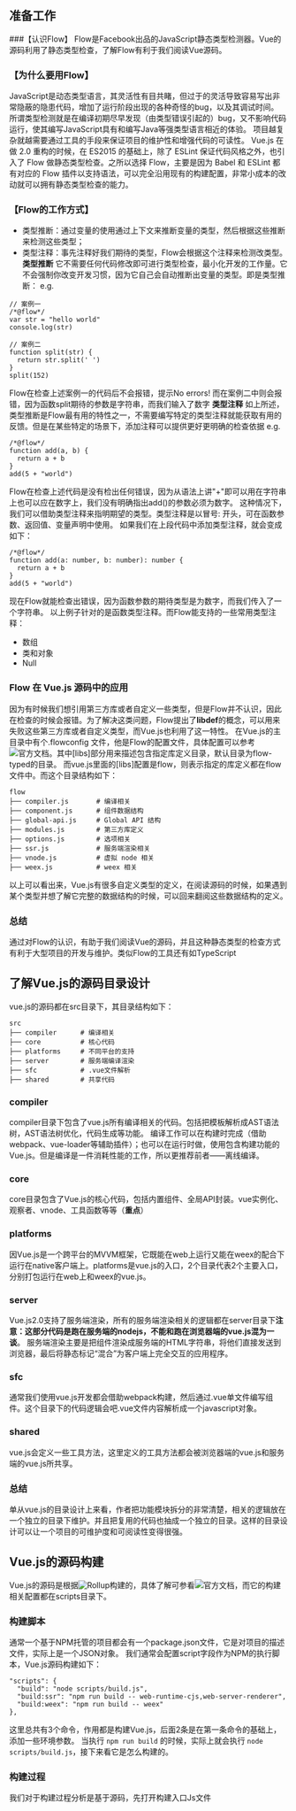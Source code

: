 ## 准备工作
###【认识Flow】
  Flow是Facebook出品的JavaScript静态类型检测器。Vue的源码利用了静态类型检查，了解Flow有利于我们阅读Vue源码。
### 【为什么要用Flow】
  JavaScript是动态类型语言，其灵活性有目共睹，但过于的灵活导致容易写出非常隐蔽的隐患代码，增加了运行阶段出现的各种奇怪的bug，以及其调试时间。
  所谓类型检测就是在编译初期尽早发现（由类型错误引起的）bug，又不影响代码运行，使其编写JavaScript具有和编写Java等强类型语言相近的体验。
  项目越复杂就越需要通过工具的手段来保证项目的维护性和增强代码的可读性。 Vue.js 在做 2.0 重构的时候，在 ES2015 的基础上，除了 ESLint 保证代码风格之外，也引入了 Flow 做静态类型检查。之所以选择 Flow，主要是因为 Babel 和 ESLint 都有对应的 Flow 插件以支持语法，可以完全沿用现有的构建配置，非常小成本的改动就可以拥有静态类型检查的能力。
### 【Flow的工作方式】
  * 类型推断：通过变量的使用通过上下文来推断变量的类型，然后根据这些推断来检测这些类型；
  * 类型注释：事先注释好我们期待的类型，Flow会根据这个注释来检测改类型。
  **类型推断**
  它不需要任何代码修改即可进行类型检查，最小化开发的工作量。它不会强制你改变开发习惯，因为它自己会自动推断出变量的类型。即是类型推断：
  e.g.
  ```
  // 案例一
  /*@flow*/
  var str = "hello world"
  console.log(str)
  
  // 案例二
  function split(str) {
    return str.split(' ')
  }  
  split(152)
  ```
  Flow在检查上述案例一的代码后不会报错，提示No errors! 而在案例二中则会报错，因为函数split期待的参数是字符串，而我们输入了数字
  **类型注释**
  如上所述，类型推断是Flow最有用的特性之一，不需要编写特定的类型注释就能获取有用的反馈。但是在某些特定的场景下，添加注释可以提供更好更明确的检查依据
  e.g.
  ```
  /*@flow*/
  function add(a, b) {
	return a + b
  }
  add(5 + "world")
  ```
  Flow在检查上述代码是没有检出任何错误，因为从语法上讲"+"即可以用在字符串上也可以应在数字上，我们没有明确指出add()的参数必须为数字。
  这种情况下，我们可以借助类型注释来指明期望的类型。类型注释是以冒号: 开头，可在函数参数、返回值、变量声明中使用。
  如果我们在上段代码中添加类型注释，就会变成如下：
  ```
  /*@flow*/
  function add(a: number, b: number): number {
  	return a + b
  }
  add(5 + "world")
  ```
  现在Flow就能检查出错误，因为函数参数的期待类型是为数字，而我们传入了一个字符串。
  以上例子针对的是函数类型注释。而Flow能支持的一些常用类型注释：
  * 数组
  * 类和对象
  * Null

### Flow 在 Vue.js 源码中的应用
  因为有时候我们想引用第三方库或者自定义一些类型，但是Flow并不认识，因此在检查的时候会报错。为了解决这类问题，Flow提出了**libdef**的概念，可以用来失败这些第三方库或者自定义类型，而Vue.js也利用了这一特性。
  在Vue.js的主目录中有个.flowconfig 文件，他是Flow的配置文件，具体配置可以参考![官方文档](https://flow.org/en/docs/config/#flowconfig-format-)。其中[libs]部分用来描述包含指定库定义目录，默认目录为flow-typed的目录。
  而vue.js里面的[libs]配置是flow，则表示指定的库定义都在flow文件中。而这个目录结构如下：
  ```
  flow
  ├── compiler.js		# 编译相关
  ├── component.js		# 组件数据结构
  ├── global-api.js		# Global API 结构
  ├── modules.js		# 第三方库定义
  ├── options.js		# 选项相关
  ├── ssr.js			# 服务端渲染相关
  ├── vnode.js			# 虚拟 node 相关
  ├── weex.js			# weex 相关
  ```
  以上可以看出来，Vue.js有很多自定义类型的定义，在阅读源码的时候，如果遇到某个类型并想了解它完整的数据结构的时候，可以回来翻阅这些数据结构的定义。
  ### 总结
  通过对Flow的认识，有助于我们阅读Vue的源码，并且这种静态类型的检查方式有利于大型项目的开发与维护。类似Flow的工具还有如TypeScript
  
## 了解Vue.js的源码目录设计
  vue.js的源码都在src目录下，其目录结构如下：
  ```
  src
  ├── compiler		# 编译相关
  ├── core			# 核心代码
  ├── platforms		# 不同平台的支持
  ├── server		# 服务端编译渲染
  ├── sfc			# .vue文件解析
  ├── shared		# 共享代码
  ```
  ### compiler
  compiler目录下包含了vue.js所有编译相关的代码。包括把模板解析成AST语法树，AST语法树优化，代码生成等功能。
  编译工作可以在构建时完成（借助webpack、vue-loader等辅助插件）；也可以在运行时做，使用包含构建功能的Vue.js。但是编译是一件消耗性能的工作，所以更推荐前者——离线编译。
  ### core
  core目录包含了Vue.js的核心代码，包括内置组件、全局API封装。vue实例化、观察者、vnode、工具函数等等（**重点**）
  ### platforms
  因Vue.js是一个跨平台的MVVM框架，它既能在web上运行又能在weex的配合下运行在native客户端上。platforms是vue.js的入口，2个目录代表2个主要入口，分别打包运行在web上和weex的vue.js。
  ### server
  Vue.js2.0支持了服务端渲染，所有的服务端渲染相关的逻辑都在server目录下**注意：这部分代码是跑在服务端的nodejs，不能和跑在浏览器端的vue.js混为一谈**。
  服务端渲染主要是把组件渲染成服务端的HTML字符串，将他们直接发送到浏览器，最后将静态标记“混合”为客户端上完全交互的应用程序。
  ### sfc
  通常我们使用vue.js开发都会借助webpack构建，然后通过.vue单文件编写组件。这个目录下的代码逻辑会吧.vue文件内容解析成一个javascript对象。
  ### shared
  vue.js会定义一些工具方法，这里定义的工具方法都会被浏览器端的vue.js和服务端的vue.js所共享。
  ### 总结
  单从vue.js的目录设计上来看，作者把功能模块拆分的非常清楚，相关的逻辑放在一个独立的目录下维护。并且把复用的代码也抽成一个独立的目录。这样的目录设计可以让一个项目的可维护度和可阅读性变得很强。
  
## Vue.js的源码构建
  Vue.js的源码是根据![Rollup](https://www.rollupjs.com/guide/zh)构建的，具体了解可参看![官方文档](https://www.rollupjs.com/guide/zh)，而它的构建相关配置都在scripts目录下。
  ### 构建脚本
  通常一个基于NPM托管的项目都会有一个package.json文件，它是对项目的描述文件，实际上是一个JSON对象。
  我们通常会配置script字段作为NPM的执行脚本，Vue.js源码构建如下：
  ```
  "scripts": {
    "build": "node scripts/build.js",
    "build:ssr": "npm run build -- web-runtime-cjs,web-server-renderer",
    "build:weex": "npm run build -- weex"
  },
  ```
  这里总共有3个命令，作用都是构建Vue.js，后面2条是在第一条命令的基础上，添加一些环境参数。
  当执行 `npm run build` 的时候，实际上就会执行 `node scripts/build.js`，接下来看它是怎么构建的。
  ### 构建过程
  我们对于构建过程分析是基于源码，先打开构建入口Js文件